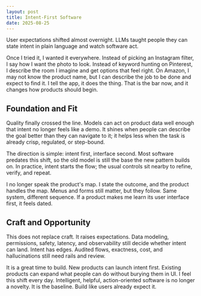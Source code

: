 ```yaml
---
layout: post
title: Intent-First Software
date: 2025-08-25
---
```


User expectations shifted almost overnight. LLMs taught people they can state intent in plain language and watch software act.

Once I tried it, I wanted it everywhere. Instead of picking an Instagram filter, I say how I want the photo to look. Instead of keyword hunting on Pinterest, I describe the room I imagine and get options that feel right. On Amazon, I may not know the product name, but I can describe the job to be done and expect to find it. I tell the app, it does the thing. That is the bar now, and it changes how products should begin.

## Foundation and Fit

Quality finally crossed the line. Models can act on product data well enough that intent no longer feels like a demo. It shines when people can describe the goal better than they can navigate to it; it helps less when the task is already crisp, regulated, or step-bound.

The direction is simple: intent first, interface second. Most software predates this shift, so the old model is still the base the new pattern builds on. In practice, intent starts the flow; the usual controls sit nearby to refine, verify, and repeat.

I no longer speak the product's map. I state the outcome, and the product handles the map. Menus and forms still matter, but they follow. Same system, different sequence. If a product makes me learn its user interface first, it feels dated.

## Craft and Opportunity

This does not replace craft. It raises expectations. Data modeling, permissions, safety, latency, and observability still decide whether intent can land. Intent has edges. Audited flows, exactness, cost, and hallucinations still need rails and review.

It is a great time to build. New products can launch intent first. Existing products can expand what people can do without burying them in UI. I feel this shift every day. Intelligent, helpful, action-oriented software is no longer a novelty. It is the baseline. Build like users already expect it.
